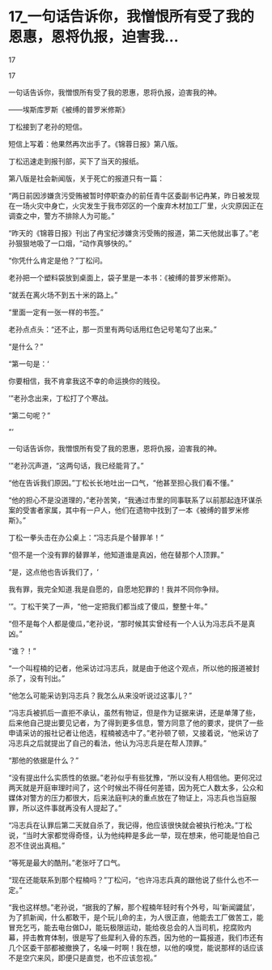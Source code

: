 # 17_一句话告诉你，我憎恨所有受了我的恩惠，恩将仇报，迫害我...

17

17

一句话告诉你，我憎恨所有受了我的恩惠，恩将仇报，迫害我的神。

——埃斯库罗斯《被缚的普罗米修斯》

丁松接到了老孙的短信。

短信上写着：他果然再次出手了。《锦蓉日报》第八版。

丁松迅速走到报刊部，买下了当天的报纸。

第八版是社会新闻版，关于死亡的报道只有一篇：

“两日前因涉嫌贪污受贿被暂时停职查办的前任青牛区委副书记冉某，昨日被发现在一场火灾中身亡，火灾发生于我市郊区的一个废弃木材加工厂里，火灾原因正在调查之中，警方不排除人为可能。”

“昨天的《锦蓉日报》刊出了冉宝纪涉嫌贪污受贿的报道，第二天他就出事了。”老孙狠狠地吸了一口烟，“动作真够快的。”

“你凭什么肯定是他？”丁松问。

老孙把一个塑料袋放到桌面上，袋子里是一本书：《被缚的普罗米修斯》。

“就丢在离火场不到五十米的路上。”

“里面一定有一张一样的书签。”

老孙点点头：“还不止，那一页里有两句话用红色记号笔勾了出来。”

“是什么？”

“第一句是：‘

你要相信，我不肯拿我这不幸的命运换你的贱役。

’”老孙念出来，丁松打了个寒战。

“第二句呢？”

“‘

一句话告诉你，我憎恨所有受了我的恩惠，恩将仇报，迫害我的神。

’”老孙沉声道，“这两句话，我已经能背了。”

“他在告诉我们原因。”丁松长长地吐出一口气，“他甚至担心我们看不懂。”

“他的担心不是没道理的，”老孙苦笑，“我通过市里的同事联系了以前那起连环谋杀案的受害者家属，其中有一户人，他们在遗物中找到了一本《被缚的普罗米修斯》。”

丁松一拳头击在办公桌上：“冯志兵是个替罪羊！”

“但不是一个没有罪的替罪羊，他知道谁是真凶，他在替那个人顶罪。”

“是，这点他也告诉我们了，‘

我有罪，我完全知道.我是自愿的，自愿地犯罪的！我并不同你争辩。

’”。丁松干笑了一声，“他一定把我们都当成了傻瓜，整整十年。”

“但不是每个人都是傻瓜，”老孙说，“那时候其实曾经有一个人认为冯志兵不是真凶。”

“谁？！”

“一个叫程楠的记者，他采访过冯志兵，就是由于他这个观点，所以他的报道被封杀了，没有刊出。”

“他怎么可能采访到冯志兵？我怎么从来没听说过这事儿？”

“冯志兵被抓后一直拒不承认，虽然有物证，但是作为证据来讲，还是单薄了些，后来他自己提出要见记者，为了得到更多信息，警方同意了他的要求，提供了一些申请采访的报社记者让他选，程楠被选中了。”老孙顿了顿，又接着说，“他采访了冯志兵之后就提出了自己的看法，他认为冯志兵是在帮人顶罪。”

“那他的依据是什么？”

“没有提出什么实质性的依据。”老孙似乎有些犹豫，“所以没有人相信他。更何况过两天就是开庭审理时间了，这个时候出不得任何差错，因为死亡人数太多，公众和媒体对警方的压力都很大，后来法庭判决的重点放在了物证上，冯志兵也当庭服罪，所以这件事就再没有人提起了。”

“冯志兵在认罪后第二天就自杀了，我记得，他应该很快就会被执行枪决。”丁松说，“当时大家都觉得奇怪，认为他纯粹是多此一举，现在想来，他可能是怕自己忍不住说出真相。”

“等死是最大的酷刑。”老张吁了口气。

“现在还能联系到那个程楠吗？”丁松问，“也许冯志兵真的跟他说了些什么也不一定。”

“我也这样想。”老孙说，“据我的了解，那个程楠年轻时有个外号，叫‘新闻鼹鼠’，为了抓新闻，什么都敢干，是个玩儿命的主，为人很正直，他能去工厂做苦工，能冒充乞丐，能去电台做DJ，能玩极限运动，能给夜总会的人当司机，挖腐败内幕，抨击教育体制，很是写了些犀利入骨的东西，因为他的一篇报道，我们市还有几个区委干部都被撤换了，名噪一时啊！我在想，以他的嗅觉，能说那样的话应该不是空穴来风，即便只是直觉，也不应该忽视。”